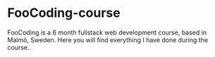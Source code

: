 # FooCoding-course
FooCoding is a 6 month fullstack web development course, based in Malmö, Sweden. Here you will find everything I have done during the course. 
